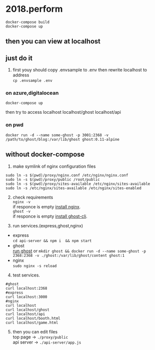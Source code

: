# 2018.perform

```
docker-compose build
docker-compose up
```
## then you can view at localhost
##  just do it


1. first youy should copy .envsample to .env then rewrite localhost to address  
` cp .envsample .env `  

### on azure,digitalocean  
```
docker-compose up  
```

then try to access
localhost
localhost/ghost
localhost/api


### on pwd
```
docker run -d --name some-ghost -p 3001:2368 -v /path/to/ghost/blog:/var/lib/ghost ghost:0.11-alpine
```

## without docker-compose  
1. make symlink of nginx configuration files
```
sudo ln -s $(pwd)/proxy/nginx.conf /etc/nginx/nginx.conf  
sudo ln -s $(pwd)/proxy/public /root/public
sudo ln -s $(pwd)/proxy/sites-available /etc/nginx/sites-available  
sudo ln -s /etc/nginx/sites-available /etc/nginx/sites-enabled  
```
2. check requirements  
` nginx -v  `  
if responce is empty [install nginx](https://www.nginx.com/resources/wiki/start/topics/tutorials/install/).  
` ghost -v `  
if responce is empty [install ghost-cli](https://docs.ghost.org/docs/ghost-cli).  

3. run services.(express,ghost,nginx)  
* express  
` cd api-server && npm i  && npm start `  
* ghost  
[run ghost](https://docs.ghost.org/docs/install-local) or `mkdir ghost && docker run -d --name some-ghost -p 2368:2368 -v ./ghost:/var/lib/ghost/content ghost:1 `  
* nginx  
` sudo nginx -s reload `  

4. test services. 
```
#ghost
curl localhost:2368  
#express
curl localhost:3000  
#nginx
curl localhost
curl localhost/ghost
curl localhost/api
curl localhost/booth.html
curl localhost/game.html
```
5. then you can edit files  
top page -> ` ./proxy/public `  
api server -> ` ./api-server/app.js `

